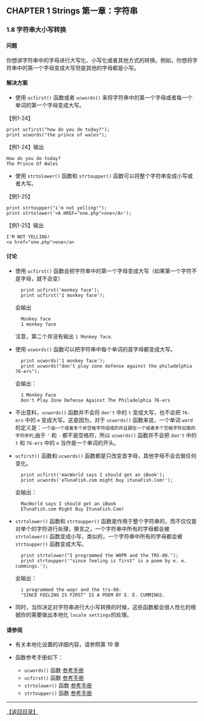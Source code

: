 ## CHAPTER 1 Strings 第一章：字符串 

### 1.8 字符串大小写转换

#### 问题

你想讲字符串中的字母进行大写化、小写化或者其他方式的转换。例如，你想将字符串中的第一个字母变成大写但是其他的字母都是小写。

#### 解决方案

- 使用 `ucfirst()` 函数或者 `ucwords()` 来将字符串中的第一个字母或者每一个单词的第一个字母变成大写。

【例1-24】

	print ucfirst("how do you do today?");
	print ucwords("the prince of wales");

【例1-24】输出

	How do you do today?
	The Prince Of Wales

- 使用 `strtolower()` 函数和 `strtoupper()` 函数可以将整个字符串变成小写或者大写。

【例1-25】

	print strtoupper("i'm not yelling!");
	print strtolower('<A HREF="one.php">one</A>');

【例1-25】输出

	I'M NOT YELLING!
	<a href="one.php">one</a>

#### 讨论

- 使用 `ucfirst()` 函数会把字符串中的第一个字母变成大写（如果第一个字符不是字母，就不会变）

		print ucfirst('monkey face');
		print ucfirst('1 monkey face');

	会输出

		Monkey face
		1 monkey face
 
	注意，第二个并没有输出 `1 Monkey face`.

- 使用 `ucwords()` 函数可以把字符串中每个单词的首字母都变成大写。

		print ucwords('1 monkey face');
		print ucwords("don't play zone defense against the philadelphia 76-ers");

	会输出：

		1 Monkey Face
		Don't Play Zone Defense Against The Philadelphia 76-ers		

- 不出意料，`ucwords()` 函数并不会将 `don't` 中的 `t` 变成大写，也不会把 `76-ers` 中的 `e` 变成大写。这是因为，对于 `ucwords()` 函数来说，一个单词 `word` 的定义是：`一个由一个或者多个非空格字符组成的并且跟在一个或者多个空格字符后面的字符序列`,由于 `'` 和 `-` 都不是空格符，所以 `ucwords()` 函数并不会把 `don't` 中的 `t` 和 `76-ers` 中的 `e` 当作是一个单词的开头。

- `ucfirst()` 函数和 `ucwords()` 函数都是只改变首字母，其他字母不会去做任何变化。

		print ucfirst('macWorld says I should get an iBook');
		print ucwords('eTunaFish.com might buy itunaFish.Com!');

	会输出：
		
		MacWorld says I should get an iBook
		ETunaFish.com Might Buy ItunaFish.Com!			

- `strtolower()` 函数和 `strtoupper()` 函数是作用于整个字符串的，而不仅仅是对单个的字符进行处理，换言之，一个字符串中所有的字母都会被 `strtolower()` 函数变成小写，类似的，一个字符串中所有的字母都会被 `strtoupper()` 函数变成大写。

		print strtolower("I programmed the WOPR and the TRS-80.");
		print strtoupper('"since feeling is first" is a poem by e. e. cummings.');
	
	会输出：

		i programmed the wopr and the trs-80.
		"SINCE FEELING IS FIRST" IS A POEM BY E. E. CUMMINGS.

- 同时，当你决定对字符串进行大小写转换的时候，这些函数都会很人性化的根据你的需要做出本地化 `locale settings`的处理。

#### 请参阅

- 有关本地化设置的详细内容，请参照第 19 章

- 函数参考手册如下：
	
	- `ucwords()` 函数 [参考手册](http://php.net/manual/zh/function.ucwords.php)
	- `ucfirst()` 函数 [参考手册](http://php.net/manual/zh/function.ucfirst.php)
	- `strtolower()` 函数 [参考手册](http://php.net/manual/zh/function.strtolower.php)
	- `strtoupper()` 函数 [参考手册](http://php.net/manual/zh/function.strtoupper.php)

----------


[【返回目录】](/README.md)